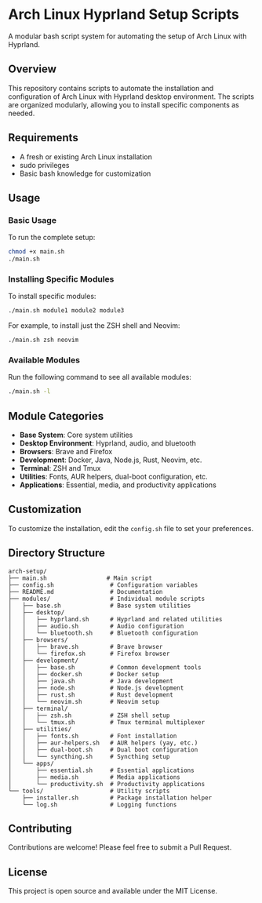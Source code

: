 # Arch Linux Hyprland Setup Scripts

A modular bash script system for automating the setup of Arch Linux with Hyprland.

## Overview

This repository contains scripts to automate the installation and configuration of Arch Linux with Hyprland desktop environment. The scripts are organized modularly, allowing you to install specific components as needed.

## Requirements

- A fresh or existing Arch Linux installation
- sudo privileges
- Basic bash knowledge for customization

## Usage

### Basic Usage

To run the complete setup:

```bash
chmod +x main.sh
./main.sh
```

### Installing Specific Modules

To install specific modules:

```bash
./main.sh module1 module2 module3
```

For example, to install just the ZSH shell and Neovim:

```bash
./main.sh zsh neovim
```

### Available Modules

Run the following command to see all available modules:

```bash
./main.sh -l
```

## Module Categories

- **Base System**: Core system utilities
- **Desktop Environment**: Hyprland, audio, and bluetooth
- **Browsers**: Brave and Firefox
- **Development**: Docker, Java, Node.js, Rust, Neovim, etc.
- **Terminal**: ZSH and Tmux
- **Utilities**: Fonts, AUR helpers, dual-boot configuration, etc.
- **Applications**: Essential, media, and productivity applications

## Customization

To customize the installation, edit the `config.sh` file to set your preferences.

## Directory Structure

```
arch-setup/
├── main.sh                 # Main script
├── config.sh                # Configuration variables
├── README.md                # Documentation
├── modules/                 # Individual module scripts
│   ├── base.sh              # Base system utilities
│   ├── desktop/
│   │   ├── hyprland.sh      # Hyprland and related utilities
│   │   ├── audio.sh         # Audio configuration
│   │   └── bluetooth.sh     # Bluetooth configuration
│   ├── browsers/
│   │   ├── brave.sh         # Brave browser
│   │   └── firefox.sh       # Firefox browser
│   ├── development/
│   │   ├── base.sh          # Common development tools
│   │   ├── docker.sh        # Docker setup
│   │   ├── java.sh          # Java development
│   │   ├── node.sh          # Node.js development
│   │   ├── rust.sh          # Rust development
│   │   └── neovim.sh        # Neovim setup
│   ├── terminal/
│   │   ├── zsh.sh           # ZSH shell setup
│   │   └── tmux.sh          # Tmux terminal multiplexer
│   ├── utilities/
│   │   ├── fonts.sh         # Font installation
│   │   ├── aur-helpers.sh   # AUR helpers (yay, etc.)
│   │   ├── dual-boot.sh     # Dual boot configuration
│   │   └── syncthing.sh     # Syncthing setup
│   └── apps/
│       ├── essential.sh     # Essential applications
│       ├── media.sh         # Media applications
│       └── productivity.sh  # Productivity applications
└── tools/                   # Utility scripts
    ├── installer.sh         # Package installation helper
    └── log.sh               # Logging functions
```

## Contributing

Contributions are welcome! Please feel free to submit a Pull Request.

## License

This project is open source and available under the MIT License.
